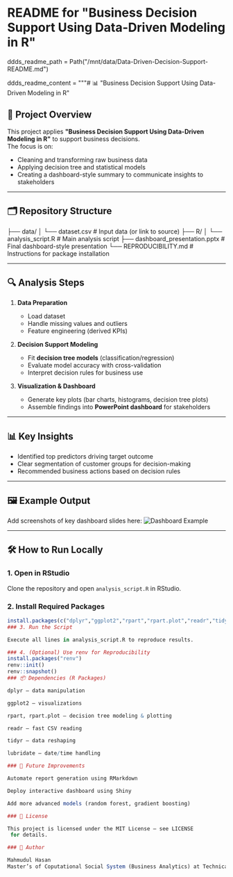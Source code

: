 

#  README for "Business Decision Support Using Data-Driven Modeling in R" 
ddds_readme_path = Path("/mnt/data/Data-Driven-Decision-Support-README.md")

ddds_readme_content = """# 📊 "Business Decision Support Using Data-Driven Modeling in R"
## 📌 Project Overview
This project applies **"Business Decision Support Using Data-Driven Modeling in R"** to support business decisions.  
The focus is on:
- Cleaning and transforming raw business data
- Applying decision tree and statistical models
- Creating a dashboard-style summary to communicate insights to stakeholders

---

## 🗂 Repository Structure
├── data/
│ └── dataset.csv # Input data (or link to source)
├── R/
│ └── analysis_script.R # Main analysis script
├── dashboard_presentation.pptx # Final dashboard-style presentation
└── REPRODUCIBILITY.md # Instructions for package installation


---

## 🔍 Analysis Steps

1. **Data Preparation**
   - Load dataset
   - Handle missing values and outliers
   - Feature engineering (derived KPIs)

2. **Decision Support Modeling**
   - Fit **decision tree models** (classification/regression)
   - Evaluate model accuracy with cross-validation
   - Interpret decision rules for business use

3. **Visualization & Dashboard**
   - Generate key plots (bar charts, histograms, decision tree plots)
   - Assemble findings into **PowerPoint dashboard** for stakeholders

---

## 📊 Key Insights
- Identified top predictors driving target outcome
- Clear segmentation of customer groups for decision-making
- Recommended business actions based on decision rules

---

## 🖼 Example Output
Add screenshots of key dashboard slides here:
![Dashboard Example](docs/dashboard_example.png)

---

## 🛠 How to Run Locally

### 1. Open in RStudio
Clone the repository and open `analysis_script.R` in RStudio.

### 2. Install Required Packages
```R
install.packages(c("dplyr","ggplot2","rpart","rpart.plot","readr","tidyr","lubridate"))
### 3. Run the Script

Execute all lines in analysis_script.R to reproduce results.

### 4. (Optional) Use renv for Reproducibility
install.packages("renv")
renv::init()
renv::snapshot()
### 📦 Dependencies (R Packages)

dplyr – data manipulation

ggplot2 – visualizations

rpart, rpart.plot – decision tree modeling & plotting

readr – fast CSV reading

tidyr – data reshaping

lubridate – date/time handling

### 🚀 Future Improvements

Automate report generation using RMarkdown

Deploy interactive dashboard using Shiny

Add more advanced models (random forest, gradient boosting)

### 📜 License

This project is licensed under the MIT License – see LICENSE
 for details.

### 👤 Author

Mahmudul Hasan
Master’s of Coputational Social System (Business Analytics) at Technical University of  Graz andd University of Graz
